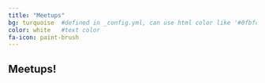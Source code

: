 ```yaml
---
title: "Meetups"
bg: turquoise  #defined in _config.yml, can use html color like '#0fbfcf'
color: white   #text color
fa-icon: paint-brush
---
```


## Meetups!

